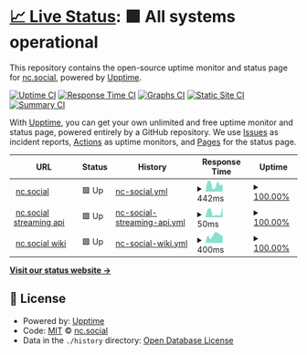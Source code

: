 # [📈 Live Status](https://status.nc.social): <!--live status--> **🟩 All systems operational**

This repository contains the open-source uptime monitor and status page for [nc.social](nc.social), powered by [Upptime](https://github.com/upptime/upptime).

[![Uptime CI](https://github.com/ncsocial/upptime/workflows/Uptime%20CI/badge.svg)](https://github.com/ncsocial/upptime/actions?query=workflow%3A%22Uptime+CI%22)
[![Response Time CI](https://github.com/ncsocial/upptime/workflows/Response%20Time%20CI/badge.svg)](https://github.com/ncsocial/upptime/actions?query=workflow%3A%22Response+Time+CI%22)
[![Graphs CI](https://github.com/ncsocial/upptime/workflows/Graphs%20CI/badge.svg)](https://github.com/ncsocial/upptime/actions?query=workflow%3A%22Graphs+CI%22)
[![Static Site CI](https://github.com/ncsocial/upptime/workflows/Static%20Site%20CI/badge.svg)](https://github.com/ncsocial/upptime/actions?query=workflow%3A%22Static+Site+CI%22)
[![Summary CI](https://github.com/ncsocial/upptime/workflows/Summary%20CI/badge.svg)](https://github.com/ncsocial/upptime/actions?query=workflow%3A%22Summary+CI%22)

With [Upptime](https://upptime.js.org), you can get your own unlimited and free uptime monitor and status page, powered entirely by a GitHub repository. We use [Issues](https://github.com/ncsocial/upptime/issues) as incident reports, [Actions](https://github.com/ncsocial/upptime/actions) as uptime monitors, and [Pages](https://status.nc.social) for the status page.

<!--start: status pages-->
<!-- This summary is generated by Upptime (https://github.com/upptime/upptime) -->
<!-- Do not edit this manually, your changes will be overwritten -->
<!-- prettier-ignore -->
| URL | Status | History | Response Time | Uptime |
| --- | ------ | ------- | ------------- | ------ |
| <img alt="" src="https://icons.duckduckgo.com/ip3/nc.social.ico" height="13"> [nc.social](https://nc.social/health) | 🟩 Up | [nc-social.yml](https://github.com/ncsocial/upptime/commits/HEAD/history/nc-social.yml) | <details><summary><img alt="Response time graph" src="./graphs/nc-social/response-time-week.png" height="20"> 442ms</summary><br><a href="https://status.nc.social/history/nc-social"><img alt="Response time 359" src="https://img.shields.io/endpoint?url=https%3A%2F%2Fraw.githubusercontent.com%2Fncsocial%2Fupptime%2FHEAD%2Fapi%2Fnc-social%2Fresponse-time.json"></a><br><a href="https://status.nc.social/history/nc-social"><img alt="24-hour response time 478" src="https://img.shields.io/endpoint?url=https%3A%2F%2Fraw.githubusercontent.com%2Fncsocial%2Fupptime%2FHEAD%2Fapi%2Fnc-social%2Fresponse-time-day.json"></a><br><a href="https://status.nc.social/history/nc-social"><img alt="7-day response time 442" src="https://img.shields.io/endpoint?url=https%3A%2F%2Fraw.githubusercontent.com%2Fncsocial%2Fupptime%2FHEAD%2Fapi%2Fnc-social%2Fresponse-time-week.json"></a><br><a href="https://status.nc.social/history/nc-social"><img alt="30-day response time 391" src="https://img.shields.io/endpoint?url=https%3A%2F%2Fraw.githubusercontent.com%2Fncsocial%2Fupptime%2FHEAD%2Fapi%2Fnc-social%2Fresponse-time-month.json"></a><br><a href="https://status.nc.social/history/nc-social"><img alt="1-year response time 359" src="https://img.shields.io/endpoint?url=https%3A%2F%2Fraw.githubusercontent.com%2Fncsocial%2Fupptime%2FHEAD%2Fapi%2Fnc-social%2Fresponse-time-year.json"></a></details> | <details><summary><a href="https://status.nc.social/history/nc-social">100.00%</a></summary><a href="https://status.nc.social/history/nc-social"><img alt="All-time uptime 100.00%" src="https://img.shields.io/endpoint?url=https%3A%2F%2Fraw.githubusercontent.com%2Fncsocial%2Fupptime%2FHEAD%2Fapi%2Fnc-social%2Fuptime.json"></a><br><a href="https://status.nc.social/history/nc-social"><img alt="24-hour uptime 100.00%" src="https://img.shields.io/endpoint?url=https%3A%2F%2Fraw.githubusercontent.com%2Fncsocial%2Fupptime%2FHEAD%2Fapi%2Fnc-social%2Fuptime-day.json"></a><br><a href="https://status.nc.social/history/nc-social"><img alt="7-day uptime 100.00%" src="https://img.shields.io/endpoint?url=https%3A%2F%2Fraw.githubusercontent.com%2Fncsocial%2Fupptime%2FHEAD%2Fapi%2Fnc-social%2Fuptime-week.json"></a><br><a href="https://status.nc.social/history/nc-social"><img alt="30-day uptime 100.00%" src="https://img.shields.io/endpoint?url=https%3A%2F%2Fraw.githubusercontent.com%2Fncsocial%2Fupptime%2FHEAD%2Fapi%2Fnc-social%2Fuptime-month.json"></a><br><a href="https://status.nc.social/history/nc-social"><img alt="1-year uptime 100.00%" src="https://img.shields.io/endpoint?url=https%3A%2F%2Fraw.githubusercontent.com%2Fncsocial%2Fupptime%2FHEAD%2Fapi%2Fnc-social%2Fuptime-year.json"></a></details>
| <img alt="" src="https://icons.duckduckgo.com/ip3/nc.social.ico" height="13"> [nc.social streaming api](https://nc.social/api/v1/streaming/health) | 🟩 Up | [nc-social-streaming-api.yml](https://github.com/ncsocial/upptime/commits/HEAD/history/nc-social-streaming-api.yml) | <details><summary><img alt="Response time graph" src="./graphs/nc-social-streaming-api/response-time-week.png" height="20"> 50ms</summary><br><a href="https://status.nc.social/history/nc-social-streaming-api"><img alt="Response time 53" src="https://img.shields.io/endpoint?url=https%3A%2F%2Fraw.githubusercontent.com%2Fncsocial%2Fupptime%2FHEAD%2Fapi%2Fnc-social-streaming-api%2Fresponse-time.json"></a><br><a href="https://status.nc.social/history/nc-social-streaming-api"><img alt="24-hour response time 105" src="https://img.shields.io/endpoint?url=https%3A%2F%2Fraw.githubusercontent.com%2Fncsocial%2Fupptime%2FHEAD%2Fapi%2Fnc-social-streaming-api%2Fresponse-time-day.json"></a><br><a href="https://status.nc.social/history/nc-social-streaming-api"><img alt="7-day response time 50" src="https://img.shields.io/endpoint?url=https%3A%2F%2Fraw.githubusercontent.com%2Fncsocial%2Fupptime%2FHEAD%2Fapi%2Fnc-social-streaming-api%2Fresponse-time-week.json"></a><br><a href="https://status.nc.social/history/nc-social-streaming-api"><img alt="30-day response time 53" src="https://img.shields.io/endpoint?url=https%3A%2F%2Fraw.githubusercontent.com%2Fncsocial%2Fupptime%2FHEAD%2Fapi%2Fnc-social-streaming-api%2Fresponse-time-month.json"></a><br><a href="https://status.nc.social/history/nc-social-streaming-api"><img alt="1-year response time 53" src="https://img.shields.io/endpoint?url=https%3A%2F%2Fraw.githubusercontent.com%2Fncsocial%2Fupptime%2FHEAD%2Fapi%2Fnc-social-streaming-api%2Fresponse-time-year.json"></a></details> | <details><summary><a href="https://status.nc.social/history/nc-social-streaming-api">100.00%</a></summary><a href="https://status.nc.social/history/nc-social-streaming-api"><img alt="All-time uptime 100.00%" src="https://img.shields.io/endpoint?url=https%3A%2F%2Fraw.githubusercontent.com%2Fncsocial%2Fupptime%2FHEAD%2Fapi%2Fnc-social-streaming-api%2Fuptime.json"></a><br><a href="https://status.nc.social/history/nc-social-streaming-api"><img alt="24-hour uptime 100.00%" src="https://img.shields.io/endpoint?url=https%3A%2F%2Fraw.githubusercontent.com%2Fncsocial%2Fupptime%2FHEAD%2Fapi%2Fnc-social-streaming-api%2Fuptime-day.json"></a><br><a href="https://status.nc.social/history/nc-social-streaming-api"><img alt="7-day uptime 100.00%" src="https://img.shields.io/endpoint?url=https%3A%2F%2Fraw.githubusercontent.com%2Fncsocial%2Fupptime%2FHEAD%2Fapi%2Fnc-social-streaming-api%2Fuptime-week.json"></a><br><a href="https://status.nc.social/history/nc-social-streaming-api"><img alt="30-day uptime 100.00%" src="https://img.shields.io/endpoint?url=https%3A%2F%2Fraw.githubusercontent.com%2Fncsocial%2Fupptime%2FHEAD%2Fapi%2Fnc-social-streaming-api%2Fuptime-month.json"></a><br><a href="https://status.nc.social/history/nc-social-streaming-api"><img alt="1-year uptime 100.00%" src="https://img.shields.io/endpoint?url=https%3A%2F%2Fraw.githubusercontent.com%2Fncsocial%2Fupptime%2FHEAD%2Fapi%2Fnc-social-streaming-api%2Fuptime-year.json"></a></details>
| <img alt="" src="https://icons.duckduckgo.com/ip3/about.nc.social.ico" height="13"> [nc.social wiki](https://about.nc.social) | 🟩 Up | [nc-social-wiki.yml](https://github.com/ncsocial/upptime/commits/HEAD/history/nc-social-wiki.yml) | <details><summary><img alt="Response time graph" src="./graphs/nc-social-wiki/response-time-week.png" height="20"> 400ms</summary><br><a href="https://status.nc.social/history/nc-social-wiki"><img alt="Response time 361" src="https://img.shields.io/endpoint?url=https%3A%2F%2Fraw.githubusercontent.com%2Fncsocial%2Fupptime%2FHEAD%2Fapi%2Fnc-social-wiki%2Fresponse-time.json"></a><br><a href="https://status.nc.social/history/nc-social-wiki"><img alt="24-hour response time 361" src="https://img.shields.io/endpoint?url=https%3A%2F%2Fraw.githubusercontent.com%2Fncsocial%2Fupptime%2FHEAD%2Fapi%2Fnc-social-wiki%2Fresponse-time-day.json"></a><br><a href="https://status.nc.social/history/nc-social-wiki"><img alt="7-day response time 400" src="https://img.shields.io/endpoint?url=https%3A%2F%2Fraw.githubusercontent.com%2Fncsocial%2Fupptime%2FHEAD%2Fapi%2Fnc-social-wiki%2Fresponse-time-week.json"></a><br><a href="https://status.nc.social/history/nc-social-wiki"><img alt="30-day response time 361" src="https://img.shields.io/endpoint?url=https%3A%2F%2Fraw.githubusercontent.com%2Fncsocial%2Fupptime%2FHEAD%2Fapi%2Fnc-social-wiki%2Fresponse-time-month.json"></a><br><a href="https://status.nc.social/history/nc-social-wiki"><img alt="1-year response time 361" src="https://img.shields.io/endpoint?url=https%3A%2F%2Fraw.githubusercontent.com%2Fncsocial%2Fupptime%2FHEAD%2Fapi%2Fnc-social-wiki%2Fresponse-time-year.json"></a></details> | <details><summary><a href="https://status.nc.social/history/nc-social-wiki">100.00%</a></summary><a href="https://status.nc.social/history/nc-social-wiki"><img alt="All-time uptime 100.00%" src="https://img.shields.io/endpoint?url=https%3A%2F%2Fraw.githubusercontent.com%2Fncsocial%2Fupptime%2FHEAD%2Fapi%2Fnc-social-wiki%2Fuptime.json"></a><br><a href="https://status.nc.social/history/nc-social-wiki"><img alt="24-hour uptime 100.00%" src="https://img.shields.io/endpoint?url=https%3A%2F%2Fraw.githubusercontent.com%2Fncsocial%2Fupptime%2FHEAD%2Fapi%2Fnc-social-wiki%2Fuptime-day.json"></a><br><a href="https://status.nc.social/history/nc-social-wiki"><img alt="7-day uptime 100.00%" src="https://img.shields.io/endpoint?url=https%3A%2F%2Fraw.githubusercontent.com%2Fncsocial%2Fupptime%2FHEAD%2Fapi%2Fnc-social-wiki%2Fuptime-week.json"></a><br><a href="https://status.nc.social/history/nc-social-wiki"><img alt="30-day uptime 100.00%" src="https://img.shields.io/endpoint?url=https%3A%2F%2Fraw.githubusercontent.com%2Fncsocial%2Fupptime%2FHEAD%2Fapi%2Fnc-social-wiki%2Fuptime-month.json"></a><br><a href="https://status.nc.social/history/nc-social-wiki"><img alt="1-year uptime 100.00%" src="https://img.shields.io/endpoint?url=https%3A%2F%2Fraw.githubusercontent.com%2Fncsocial%2Fupptime%2FHEAD%2Fapi%2Fnc-social-wiki%2Fuptime-year.json"></a></details>

<!--end: status pages-->

[**Visit our status website →**](https://status.nc.social)

## 📄 License

- Powered by: [Upptime](https://github.com/upptime/upptime)
- Code: [MIT](./LICENSE) © [nc.social](nc.social)
- Data in the `./history` directory: [Open Database License](https://opendatacommons.org/licenses/odbl/1-0/)
